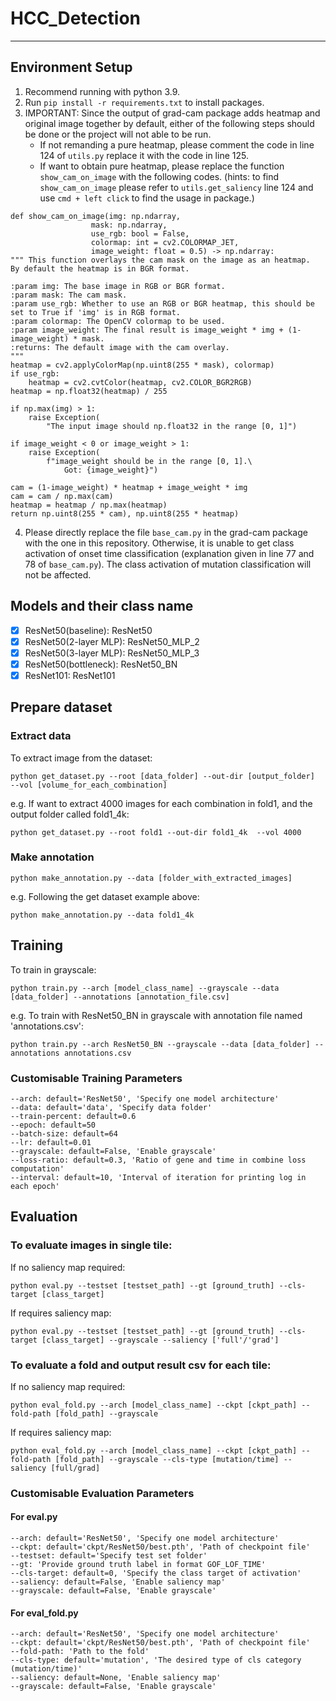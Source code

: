 # HCC_Detection

---

## Environment Setup
1. Recommend running with python 3.9.
2. Run ```pip install -r requirements.txt``` to install packages.
3. IMPORTANT: Since the output of grad-cam package adds heatmap and original image together by default, either of the following steps should be done or the project will not able to be run. 
   - If not remanding a pure heatmap, please comment the code in line 124 of ```utils.py``` replace it with the code in line 125. 
   - If want to obtain pure heatmap, please replace the function ```show_cam_on_image``` with the following codes. (hints: to find ```show_cam_on_image``` please refer to ```utils.get_saliency``` line 124 and use ```cmd + left click``` to find the usage in package.) 
```
def show_cam_on_image(img: np.ndarray,
                  mask: np.ndarray,
                  use_rgb: bool = False,
                  colormap: int = cv2.COLORMAP_JET,
                  image_weight: float = 0.5) -> np.ndarray:
""" This function overlays the cam mask on the image as an heatmap.
By default the heatmap is in BGR format.

:param img: The base image in RGB or BGR format.
:param mask: The cam mask.
:param use_rgb: Whether to use an RGB or BGR heatmap, this should be set to True if 'img' is in RGB format.
:param colormap: The OpenCV colormap to be used.
:param image_weight: The final result is image_weight * img + (1-image_weight) * mask.
:returns: The default image with the cam overlay.
"""
heatmap = cv2.applyColorMap(np.uint8(255 * mask), colormap)
if use_rgb:
    heatmap = cv2.cvtColor(heatmap, cv2.COLOR_BGR2RGB)
heatmap = np.float32(heatmap) / 255

if np.max(img) > 1:
    raise Exception(
        "The input image should np.float32 in the range [0, 1]")

if image_weight < 0 or image_weight > 1:
    raise Exception(
        f"image_weight should be in the range [0, 1].\
            Got: {image_weight}")

cam = (1-image_weight) * heatmap + image_weight * img
cam = cam / np.max(cam)
heatmap = heatmap / np.max(heatmap)
return np.uint8(255 * cam), np.uint8(255 * heatmap)
```
4. Please directly replace the file ```base_cam.py``` in the grad-cam package with the one in this repository. Otherwise, it is unable to get class activation of onset time classification (explanation given in line 77 and 78 of ```base_cam.py```). The class activation of mutation classification will not be affected.

## Models and their class name
- [x] ResNet50(baseline): ResNet50
- [x] ResNet50(2-layer MLP): ResNet50_MLP_2
- [x] ResNet50(3-layer MLP): ResNet50_MLP_3
- [x] ResNet50(bottleneck): ResNet50_BN
- [x] ResNet101: ResNet101

## Prepare dataset

### Extract data

To extract image from the dataset:

```python get_dataset.py --root [data_folder] --out-dir [output_folder]  --vol [volume_for_each_combination]```

e.g. If want to extract 4000 images for each combination in fold1, and the output folder called fold1_4k:

```python get_dataset.py --root fold1 --out-dir fold1_4k  --vol 4000```

### Make annotation

```python make_annotation.py --data [folder_with_extracted_images]```

e.g. Following the get dataset example above:

```python make_annotation.py --data fold1_4k```

## Training

To train in grayscale:

```python train.py --arch [model_class_name] --grayscale --data [data_folder] --annotations [annotation_file.csv]```

e.g. To train with ResNet50_BN in grayscale with annotation file named 'annotations.csv':

```python train.py --arch ResNet50_BN --grayscale --data [data_folder] --annotations annotations.csv```

### Customisable Training Parameters

    --arch: default='ResNet50', 'Specify one model architecture'
    --data: default='data', 'Specify data folder'
    --train-percent: default=0.6
    --epoch: default=50
    --batch-size: default=64
    --lr: default=0.01
    --grayscale: default=False, 'Enable grayscale'
    --loss-ratio: default=0.3, 'Ratio of gene and time in combine loss computation'
    --interval: default=10, 'Interval of iteration for printing log in each epoch'


## Evaluation
### To evaluate images in single tile:

If no saliency map required:

```python eval.py --testset [testset_path] --gt [ground_truth] --cls-target [class_target]```

If requires saliency map:

```python eval.py --testset [testset_path] --gt [ground_truth] --cls-target [class_target] --grayscale --saliency ['full'/'grad']```

### To evaluate a fold and output result csv for each tile:

If no saliency map required:

```python eval_fold.py --arch [model_class_name] --ckpt [ckpt_path] --fold-path [fold_path] --grayscale```

If requires saliency map:

```python eval_fold.py --arch [model_class_name] --ckpt [ckpt_path] --fold-path [fold_path] --grayscale --cls-type [mutation/time] --saliency [full/grad]```

### Customisable Evaluation Parameters

#### For eval.py

    --arch: default='ResNet50', 'Specify one model architecture'
    --ckpt: default='ckpt/ResNet50/best.pth', 'Path of checkpoint file'
    --testset: default='Specify test set folder'
    --gt: 'Provide ground truth label in format GOF_LOF_TIME'
    --cls-target: default=0, 'Specify the class target of activation'
    --saliency: default=False, 'Enable saliency map'
    --grayscale: default=False, 'Enable grayscale'

#### For eval_fold.py

    --arch: default='ResNet50', 'Specify one model architecture'
    --ckpt: default='ckpt/ResNet50/best.pth', 'Path of checkpoint file'
    --fold-path: 'Path to the fold'
    --cls-type: default='mutation', 'The desired type of cls category (mutation/time)'
    --saliency: default=None, 'Enable saliency map'
    --grayscale: default=False, 'Enable grayscale'